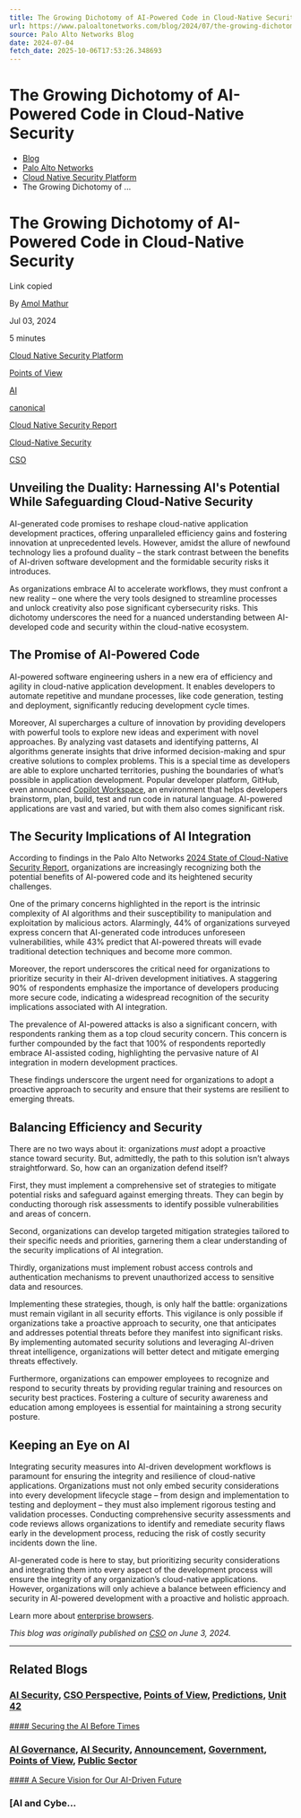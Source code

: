 ```yaml
---
title: The Growing Dichotomy of AI-Powered Code in Cloud-Native Security
url: https://www.paloaltonetworks.com/blog/2024/07/the-growing-dichotomy-of-ai-powered-code-in-cloud-native-security/
source: Palo Alto Networks Blog
date: 2024-07-04
fetch_date: 2025-10-06T17:53:26.348693
---
```


# The Growing Dichotomy of AI-Powered Code in Cloud-Native Security

* [Blog](https://www.paloaltonetworks.com/blog)
* [Palo Alto Networks](https://www.paloaltonetworks.com/blog/corporate)
* [Cloud Native Security Platform](https://www.paloaltonetworks.com/blog/cloud-security/category/cloud-native-security-platform/)
* The Growing Dichotomy of ...

# The Growing Dichotomy of AI-Powered Code in Cloud-Native Security

Link copied

By [Amol Mathur](/blog/author/amol-mathur/ "Posts by Amol Mathur")

Jul 03, 2024

5 minutes

[Cloud Native Security Platform](/blog/cloud-security/category/cloud-native-security-platform/)

[Points of View](/blog/category/points-of-view/)

[AI](/blog/tag/ai/)

[canonical](/blog/tag/canonical/)

[Cloud Native Security Report](/blog/tag/cloud-native-security-report/)

[Cloud-Native Security](/blog/tag/cloud-native-security/)

[CSO](/blog/tag/cso/)

## Unveiling the Duality: Harnessing AI's Potential While Safeguarding Cloud-Native Security

AI-generated code promises to reshape cloud-native application development practices, offering unparalleled efficiency gains and fostering innovation at unprecedented levels. However, amidst the allure of newfound technology lies a profound duality – the stark contrast between the benefits of AI-driven software development and the formidable security risks it introduces.

As organizations embrace AI to accelerate workflows, they must confront a new reality – one where the very tools designed to streamline processes and unlock creativity also pose significant cybersecurity risks. This dichotomy underscores the need for a nuanced understanding between AI-developed code and security within the cloud-native ecosystem.

## The Promise of AI-Powered Code

AI-powered software engineering ushers in a new era of efficiency and agility in cloud-native application development. It enables developers to automate repetitive and mundane processes, like code generation, testing and deployment, significantly reducing development cycle times.

Moreover, AI supercharges a culture of innovation by providing developers with powerful tools to explore new ideas and experiment with novel approaches. By analyzing vast datasets and identifying patterns, AI algorithms generate insights that drive informed decision-making and spur creative solutions to complex problems. This is a special time as developers are able to explore uncharted territories, pushing the boundaries of what’s possible in application development. Popular developer platform, GitHub, even announced [Copilot Workspace](https://techcrunch.com/2024/04/29/copilot-workspace-is-githubs-take-on-ai-powered-software-engineering/), an environment that helps developers brainstorm, plan, build, test and run code in natural language. AI-powered applications are vast and varied, but with them also comes significant risk.

## The Security Implications of AI Integration

According to findings in the Palo Alto Networks [2024 State of Cloud-Native Security Report](/state-of-cloud-native-security), organizations are increasingly recognizing both the potential benefits of AI-powered code and its heightened security challenges.

One of the primary concerns highlighted in the report is the intrinsic complexity of AI algorithms and their susceptibility to manipulation and exploitation by malicious actors. Alarmingly, 44% of organizations surveyed express concern that AI-generated code introduces unforeseen vulnerabilities, while 43% predict that AI-powered threats will evade traditional detection techniques and become more common.

Moreover, the report underscores the critical need for organizations to prioritize security in their AI-driven development initiatives. A staggering 90% of respondents emphasize the importance of developers producing more secure code, indicating a widespread recognition of the security implications associated with AI integration.

The prevalence of AI-powered attacks is also a significant concern, with respondents ranking them as a top cloud security concern. This concern is further compounded by the fact that 100% of respondents reportedly embrace AI-assisted coding, highlighting the pervasive nature of AI integration in modern development practices.

These findings underscore the urgent need for organizations to adopt a proactive approach to security and ensure that their systems are resilient to emerging threats.

## Balancing Efficiency and Security

There are no two ways about it: organizations *must* adopt a proactive stance toward security. But, admittedly, the path to this solution isn’t always straightforward. So, how can an organization defend itself?

First, they must implement a comprehensive set of strategies to mitigate potential risks and safeguard against emerging threats. They can begin by conducting thorough risk assessments to identify possible vulnerabilities and areas of concern.

Second, organizations can develop targeted mitigation strategies tailored to their specific needs and priorities, garnering them a clear understanding of the security implications of AI integration.

Thirdly, organizations must implement robust access controls and authentication mechanisms to prevent unauthorized access to sensitive data and resources.

Implementing these strategies, though, is only half the battle: organizations must remain vigilant in all security efforts. This vigilance is only possible if organizations take a proactive approach to security, one that anticipates and addresses potential threats before they manifest into significant risks. By implementing automated security solutions and leveraging AI-driven threat intelligence, organizations will better detect and mitigate emerging threats effectively.

Furthermore, organizations can empower employees to recognize and respond to security threats by providing regular training and resources on security best practices. Fostering a culture of security awareness and education among employees is essential for maintaining a strong security posture.

## Keeping an Eye on AI

Integrating security measures into AI-driven development workflows is paramount for ensuring the integrity and resilience of cloud-native applications. Organizations must not only embed security considerations into every development lifecycle stage – from design and implementation to testing and deployment – they must also implement rigorous testing and validation processes. Conducting comprehensive security assessments and code reviews allows organizations to identify and remediate security flaws early in the development process, reducing the risk of costly security incidents down the line.

AI-generated code is here to stay, but prioritizing security considerations and integrating them into every aspect of the development process will ensure the integrity of any organization’s cloud-native applications. However, organizations will only achieve a balance between efficiency and security in AI-powered development with a proactive and holistic approach.

Learn more about [enterprise browsers](/cyberpedia/what-is-an-enterprise-browser).

*This blog was originally published on [CSO](https://www.csoonline.com/article/2137665/the-growing-dichotomy-of-ai-powered-code-in-cloud-native-security.html) on June 3, 2024.*

---

## Related Blogs

### [AI Security](/blog/category/ai-security/), [CSO Perspective](/blog/category/cso-perspective/), [Points of View](/blog/category/points-of-view/), [Predictions](/blog/category/predictions/), [Unit 42](/blog/category/unit42/)

[#### Securing the AI Before Times](https://www.paloaltonetworks.com/blog/2025/08/securing-ai-before-times/)

### [AI Governance](/blog/category/ai-governance/), [AI Security](/blog/category/ai-security/), [Announcement](/blog/category/announcement/), [Government](/blog/category/government/), [Points of View](/blog/category/points-of-view/), [Public Sector](/blog/category/public-sector/)

[#### A Secure Vision for Our AI-Driven Future](https://www.paloaltonetworks.com/blog/2025/07/secure-vision-ai-driven-future/)

### [AI and Cybe...